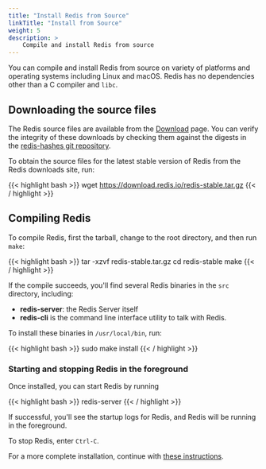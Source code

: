```yaml
---
title: "Install Redis from Source"
linkTitle: "Install from Source"
weight: 5
description: >
    Compile and install Redis from source
---
```


You can compile and install Redis from source on variety of platforms and operating systems including Linux and macOS. Redis has no dependencies other than a C  compiler and `libc`.

## Downloading the source files

The Redis source files are available from the [Download](/download) page. You can verify the integrity of these downloads by checking them against the digests in the [redis-hashes git repository](https://github.com/redis/redis-hashes).

To obtain the source files for the latest stable version of Redis from the Redis downloads site, run:

{{< highlight bash >}}
wget https://download.redis.io/redis-stable.tar.gz
{{< / highlight >}}

## Compiling Redis

To compile Redis, first the tarball, change to the root directory, and then run `make`:

{{< highlight bash >}}
tar -xzvf redis-stable.tar.gz
cd redis-stable
make
{{< / highlight >}}

If the compile succeeds, you'll find several Redis binaries in the `src` directory, including:

* **redis-server**: the Redis Server itself
* **redis-cli** is the command line interface utility to talk with Redis.

To install these binaries in `/usr/local/bin`, run:

{{< highlight bash  >}}
sudo make install
{{< / highlight >}}

### Starting and stopping Redis in the foreground

Once installed, you can start Redis by running

{{< highlight bash  >}}
redis-server
{{< / highlight >}}

If successful, you'll see the startup logs for Redis, and Redis will be running in the foreground.

To stop Redis, enter `Ctrl-C`.

For a more complete installation, continue with [these instructions](/docs/getting-started/#install-redis-more-properly).